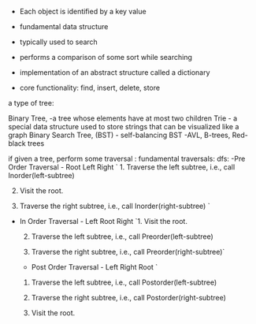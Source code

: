 - Each object is identified by a key value

- fundamental data structure
- typically used to search
- performs a comparison of some sort while searching
- implementation of an abstract structure called a dictionary
- core functionality: find, insert, delete, store

a type of tree:

Binary Tree, -a tree whose elements have at most two children
Trie - a special data structure used to store strings that can be visualized like a graph
Binary Search Tree, (BST) - self-balancing BST
-AVL, B-trees, Red-black trees

if given a tree, perform some traversal :
fundamental traversals:
dfs:
-Pre Order Traversal - Root Left Right
` 1. Traverse the left subtree, i.e., call Inorder(left-subtree) 

2. Visit the root. 

3. Traverse the right subtree, i.e., call Inorder(right-subtree)
`

- In Order Traversal - Left Root Right
 `1. Visit the root. 
  
  2. Traverse the left subtree, i.e., call Preorder(left-subtree)
  
  3. Traverse the right subtree, i.e., call Preorder(right-subtree)`

  - Post Order Traversal - Left Right Root
    `
  1.  Traverse the left subtree, i.e., call Postorder(left-subtree)
  
  2.  Traverse the right subtree, i.e., call Postorder(right-subtree)
  
  3.  Visit the root.
  `
      `

